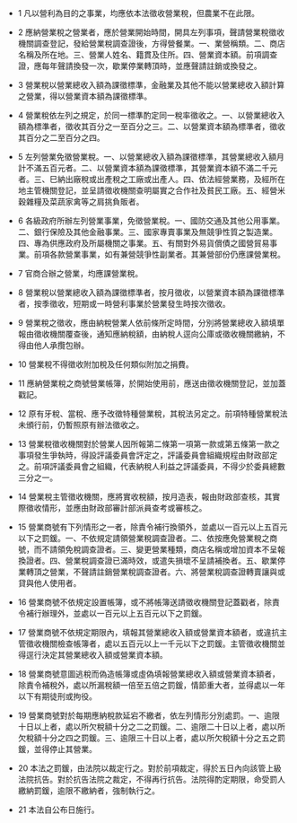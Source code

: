 * 1 凡以營利為目的之事業，均應依本法徵收營業稅，但農業不在此限。

* 2 應納營業稅之營業者，應於營業開始時間，開具左列事項，聲請營業稅徵收機關調查登記，發給營業稅調查證後，方得營餐業。一、業營稱類。二、商店名稱及所在地。三、營業人姓名、籍貫及住所。四、營業資本額。前項調查證，應每年聲請換發一次，歇業停業轉頂時，並應聲請註銷或換發之。

* 3 營業稅以營業總收入額為課徵標準，金融業及其他不能以營業總收入額計算之營業，得以營業資本額為課徵標準。

* 4 營業稅依左列之規定，於同一標準酌定同一稅率徵收之。一、以營業總收入額為標準者，徵收其百分之一至百分之三。二、以營業資本額為標準者，徵收其百分之二至百分之四。

* 5 左列營業免徵營業稅。一、以營業總收入額為課徵標準，其營業總收入額月計不滿五百元者。二、以營業資本額為課徵標準，其營業資本額不滿二千元者。三、巳納出廠稅或出產稅之工廠或出產人。四、依法經營業務，及經所在地主管機關登記，並呈請徵收機關查明屬實之合作社及貧民工廠。五、經營米穀雜糧及菜蔬家禽等之肩挑負販者。

* 6 各級政府所辦左列營業事業，免徵營業稅。一、國防交通及其他公用事業。二、銀行保險及其他金融事業。三、國家專賣事業及無競爭性質之製造業。四、專為供應政府及所屬機關之事業。五、有關對外易貨償債之國營貿易事業。前項各款營業事業，如有兼營競爭性副業者。其兼營部份仍應課營業稅。

* 7 官商合辦之營業，均應課營業稅。

* 8 營業稅以營業總收入額為課徵標準者，按月徵收，以營業資本額為課徵標準者，按季徵收，短期或一時營利事業於營業發生時按次徵收。

* 9 營業稅之徵收，應由納稅營業人依前條所定時間，分別將營業總收入額填單報由徵收機關覆查後，通知應納稅額，由納稅人逕向公庫或徵收機關繳納，不得由他人承攬包辦。

* 10 營業稅不得徵收附加稅及任何類似附加之捐費。

* 11 應納營業稅之商號營業帳簿，於開始使用前，應送由徵收機關登記，並加蓋戳記。

* 12 原有牙稅、當稅、應予改徵特種營業稅，其稅法另定之。前項特種營業稅法未頒行前，仍暫照原有辦法徵收之。

* 13 營業稅徵收機關對於營業人因所報第二條第一項第一款或第五條第一款之事項發生爭執時，得設評議委員會評定之，評議委員會組織規程由財政部定之。前項評議委員會之組織，代表納稅人利益之評議委員，不得少於委員總數三分之一。

* 14 營業稅主管徵收機關，應將實收稅額，按月造表，報由財政部查核，其實際徵收情形，並應由財政部審計部派員查考或審核之。

* 15 營業商號有下列情形之一者，除責令補行換領外，並處以一百元以上五百元以下之罰鍰。一、不依規定請領營業稅調查證者。二、依按應免營業稅之商號，而不請領免稅調查證者。三、變更營業種類，商店名稱或增加資本不呈報換證者。四、營業稅調查證已滿時效，或遣失損壞不呈請補換者。五、歇業停業轉頂之營業，不聲請註銷營業稅調查證者。六、將營業稅調查證轉賣讓與或貸與他人使用者。

* 16 營業商號不依規定設置帳簿，或不將帳簿送請徵收機關登記蓋戳者，除責令補行辦理外，並處以一百元以上五百元以下之罰鍰。

* 17 營業商號不依規定期限內，填報其營業總收入額或營業資本額者，或違抗主管徵收機關檢查帳簿者，處以五百元以上一千元以下之罰鍰。主管徵收機關並得逕行決定其營業總收入額或營業資本額。

* 18 營業商號意圖逃稅而偽造帳簿或虛偽填報營業總收入額或營業資本額者，除責令補稅外，處以所漏稅額一倍至五倍之罰鍰，情節重大者，並得處以一年以下有期徒刑或拘役。

* 19 營業商號對於每期應納稅款延宕不繳者，依左列情形分別處罰。一、逾限十日以上者，處以所欠稅額十分之二之罰鍰。二、逾限二十日以上者，處以所欠稅額十分之四之罰鍰。三、逾限三十日以上者，處以所欠稅額十分之五之罰鍰，並得停止其營業。

* 20 本法之罰鍰，由法院以裁定行之。對於前項裁定，得於五日內向該管上級法院抗告。對於抗告法院之裁定，不得再行抗告。法院得酌定期限，命受罰人繳納罰鍰，逾限不繳納者，強制執行之。

* 21 本法自公布日施行。

